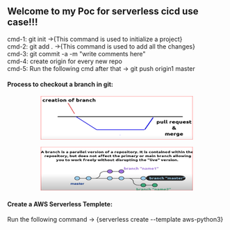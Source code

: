 <h2>Welcome to my Poc for serverless cicd use case!!!</h2>
<p>cmd-1: git init ->{This command is used to initialize a project}</br>
   cmd-2: git add . ->{This command is used to add all the changes}</br>
   cmd-3: git commit -a -m "write comments here"</br>
   cmd-4: create origin for every new repo</br>
   cmd-5: Run the following cmd after that -> git push origin1 master</p>
<h4>Process to checkout a branch in git:</h4>
<p align="center">
  <img src="images/brach_creation.png" width="350" height="100"  alt="braching on git">
</p>
<p align="center">
  <img src="images/brach_creation_2.png" width="350" height="100"  alt="braching on git">
</p>

<h4>Create a AWS Serverless Templete:</h4>
<p>
    Run the following command -> {serverless create --template aws-python3} 
</p>